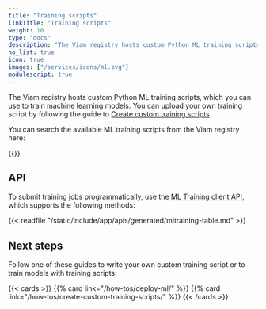 ```yaml
---
title: "Training scripts"
linkTitle: "Training scripts"
weight: 10
type: "docs"
description: "The Viam registry hosts custom Python ML training scripts, which you can use to train machine learning models."
no_list: true
icon: true
images: ["/services/icons/ml.svg"]
modulescript: true
---
```


The Viam registry hosts custom Python ML training scripts, which you can use to train machine learning models.
You can upload your own training script by following the guide to [Create custom training scripts](/how-tos/create-custom-training-scripts/).

You can search the available ML training scripts from the Viam registry here:

{{<trainingscripts>}}

## API

To submit training jobs programmatically, use the [ML Training client API](/appendix/apis/ml-training-client/), which supports the following methods:

{{< readfile "/static/include/app/apis/generated/mltraining-table.md" >}}

## Next steps

Follow one of these guides to write your own custom training script or to train models with training scripts:

{{< cards >}}
{{% card link="/how-tos/deploy-ml/" %}}
{{% card link="/how-tos/create-custom-training-scripts/" %}}
{{< /cards >}}
